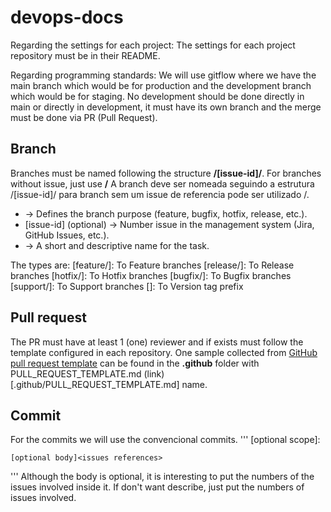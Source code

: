 # devops-docs

Regarding the settings for each project:
The settings for each project repository must be in their README.

Regarding programming standards:
We will use gitflow where we have the main branch which would be for production and the development branch which would be for staging.
No development should be done directly in main or directly in development, it must have its own branch and the merge must be done via PR (Pull Request).

## Branch

Branches must be named following the structure **<type>/[issue-id]/<description>**. For branches without issue, just use **<type>/<description>**
A branch deve ser nomeada seguindo a estrutura <type>/[issue-id]/<description> para branch sem um issue de referencia pode ser utilizado <type>/<description>.


* <type> → Defines the branch purpose (feature, bugfix, hotfix, release, etc.).
* [issue-id] (optional) → Number issue in the management system (Jira, GitHub Issues, etc.).
* <description> → A short and descriptive name for the task.

The types are:
[feature/]: To Feature branches
[release/]: To Release branches
[hotfix/]: To Hotfix branches
[bugfix/]: To Bugfix branches
[support/]: To Support branches
[]: To Version tag prefix

## Pull request

The PR must have at least 1 (one) reviewer and if exists must follow the template configured in each repository.
One sample collected from [GitHub pull request template](https://axolo.co/blog/p/part-3-github-pull-request-template) can be found in the **.github** folder with 
PULL_REQUEST_TEMPLATE.md (link)[.github/PULL_REQUEST_TEMPLATE.md] name.


## Commit
For the commits we will use the convencional commits.
'''
<type>[optional scope]: <description>

    [optional body]<issues references>

'''
Although the body is optional, it is interesting to put the numbers of the issues involved inside it. If don't want describe, just put the numbers of issues involved.

